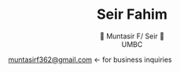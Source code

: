 <h1 style="text-align:center">
Seir Fahim
</h1>

<p style="text-align:center;">
👋 Muntasir F/ Seir 👋
  <br>
UMBC 

muntasirf362@gmail.com <- for business inquiries


